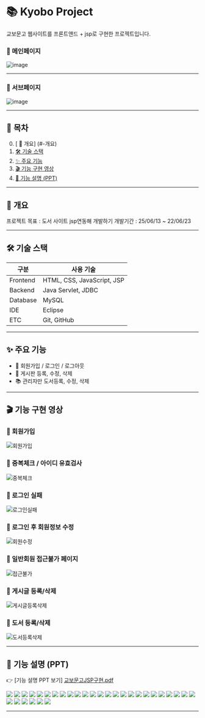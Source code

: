 # 📚 Kyobo Project

교보문고 웹사이트를 프론트앤드 + jsp로 구현한 프로젝트입니다.

### 📂 메인페이지
![image](https://github.com/user-attachments/assets/6c0baabf-fd11-42d4-b172-4e641af4c5e2)


---


### 📂 서브페이지
![image](https://github.com/user-attachments/assets/a29e346d-2762-4ce5-bca9-80667f046691)

---

## 📑 목차
0. [ 🚩 개요] (#-개요)
1. [🛠️ 기술 스택](#️-기술-스택)
2. [✨ 주요 기능](#-주요-기능)
3. [🎬 기능 구현 영상](#-기능-구현-영상)
4. [🔎 기능 설명 (PPT)](#-기능-설명-ppt)

---
## 🚩 개요

프로젝트 목표 : 도서 사이트 jsp연동해 개발하기
개발기간 : 25/06/13 ~ 22/06/23

---

## 🛠️ 기술 스택

| 구분 | 사용 기술 |
|------|-----------|
| Frontend | HTML, CSS, JavaScript, JSP |
| Backend  | Java Servlet, JDBC |
| Database | MySQL |
| IDE | Eclipse |
| ETC | Git, GitHub |

---

## ✨ 주요 기능

- 👤 회원가입 / 로그인 / 로그아웃
- 📝 게시판 등록, 수정, 삭제
- 📚 관리자만 도서등록, 수정, 삭제

---
## 🎬 기능 구현 영상
### 📌 회원가입
![회원가입](https://github.com/user-attachments/assets/c11a5790-a4e4-41de-a887-897d9ea0c86b)

### 📌 중복체크 / 아이디 유효검사
![중복체크](https://github.com/user-attachments/assets/9872e6c4-d108-4e8f-bc0f-9b2673bd0029)

### 📌 로그인 실패
![로그인실패](https://github.com/user-attachments/assets/32512985-a995-49c1-b9c5-c395b0ebd1ff)

### 📌 로그인 후 회원정보 수정
![회원수정](https://github.com/user-attachments/assets/9331c4ca-b25f-4d59-81a0-80ad9c9472bf)

### 📌 일반회원 접근불가 페이지
![접근불가](https://github.com/user-attachments/assets/6c16068b-8461-465b-988e-04352b1710c4)

### 📌 게시글 등록/삭제
![게시글등록삭제](https://github.com/user-attachments/assets/9b28ab06-a3aa-4427-bb8e-e4ba2b97bc66)

### 📌 도서 등록/삭제
![도서등록삭제](https://github.com/user-attachments/assets/c95090b8-5bd3-4818-9eb9-b62eb5a93126)





---

## 🔎 기능 설명 (PPT)

👉 [기능 설명 PPT 보기] [교보문고JSP구현.pdf](https://github.com/user-attachments/files/20856751/JSP.pdf)


  <img src="https://github.com/user-attachments/assets/f6b34cbd-dd82-4dd7-8a2e-40238c8ee9f1" />
  <img src="https://github.com/user-attachments/assets/478deb28-4b32-4abc-9a9f-682ecdb64c5c" />


  <img src="https://github.com/user-attachments/assets/93f5384b-0c60-4495-86f0-52320a72cd4a"/>
  <img src="https://github.com/user-attachments/assets/04ab1fbc-185b-4f1e-a715-a59f285301ba" />


  <img src="https://github.com/user-attachments/assets/bbfcc356-a823-4ea6-aa78-cdaa7965aadd" />
  <img src="https://github.com/user-attachments/assets/3dab6c2f-78ef-4a67-877d-e854abf1f22b"/>

  <img src="https://github.com/user-attachments/assets/2a2216d5-cc2d-422a-ba26-eb3835919c91"/>
  <img src="https://github.com/user-attachments/assets/467b39b9-a287-4ac4-a8c9-98dbc0c2be9f"/>


  <img src="https://github.com/user-attachments/assets/ca56a587-5419-4cd3-8c0f-84733aebb542" />
  <img src="https://github.com/user-attachments/assets/87f099f4-95ac-4bba-b071-7a0fb4e8c8cc" />

  <img src="https://github.com/user-attachments/assets/d590058f-f34c-48fa-b873-0c9b967ff64d" />
  <img src="https://github.com/user-attachments/assets/38d93e24-660c-4d77-a385-a5253b129f87" />


  <img src="https://github.com/user-attachments/assets/817c6a9e-0117-40ac-8f4c-f616ce4062c1"/>
  <img src="https://github.com/user-attachments/assets/58884036-1910-4e29-a56b-2b38abc5e70c" />

  <img src="https://github.com/user-attachments/assets/2875c6ff-6729-44cd-86fe-1e302a9e90c2" />
  <img src="https://github.com/user-attachments/assets/f052a7bf-4055-435a-92b2-137981eb74df" />

  <img src="https://github.com/user-attachments/assets/324a40c1-2d09-4622-9935-5d6fe5db63e0" />
  <img src="https://github.com/user-attachments/assets/23bb786b-56e9-4a9e-8359-7797c2c8fe64" />

  <img src="https://github.com/user-attachments/assets/4819a922-aaf9-4530-b122-c34a1d9c45f5" />
  <img src="https://github.com/user-attachments/assets/5cf27ead-a24d-4542-8b81-17420d64b717" />


  <img src="https://github.com/user-attachments/assets/e882d628-08d1-41a5-b6b1-14602392f13f" />
  <img src="https://github.com/user-attachments/assets/0bb75c96-1300-4856-9fe4-6ed43b3dad07" />


  <img src="https://github.com/user-attachments/assets/a80f6172-cc4f-4e9c-aea3-b422572ed279" />
  <img src="https://github.com/user-attachments/assets/46649a9a-3308-4ef0-bcb3-9587896b4b74" />

  <img src="https://github.com/user-attachments/assets/0ae82a16-f748-4288-9d14-326f51328fe0" />
  <img src="https://github.com/user-attachments/assets/1df75dbb-024e-4037-bebd-9d15bf4fbe40" />

  <img src="https://github.com/user-attachments/assets/f7bfdac5-d025-4e2e-8401-9da5d08eee5c" />
  <img src="https://github.com/user-attachments/assets/b9ce4ab9-72da-4d2b-9c2f-3853bc696636" />

  <img src="https://github.com/user-attachments/assets/a24ea495-31ec-4124-a95b-fd74012386f3" />
  <img src="https://github.com/user-attachments/assets/45190aac-317c-43d1-b7f8-5626d65324e2" />

  <img src="https://github.com/user-attachments/assets/71dc8e7c-4df3-4cfc-a919-7894cefef81e" />


---

